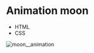 # Animation moon
- HTML
- CSS

![moon__animation](https://github.com/PanchenkoNaz/moon__animation/assets/120579167/0c65e68e-e815-4f91-ac38-81677c86f770)
